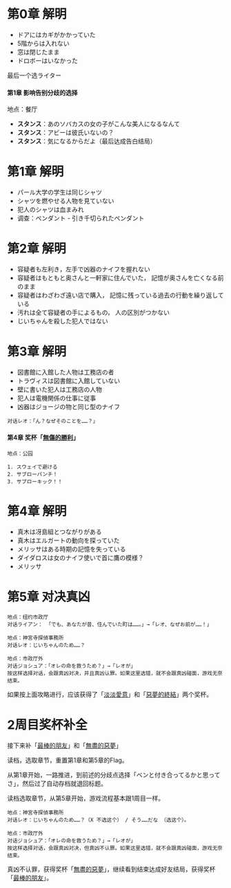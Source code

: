# 第0章 解明

- ドアにはカギがかかっていた
- 5階からは入れない
- 窓は閉じたまま
- ドロボーはいなかった

最后一个选ライター

#### 第1章 影响告别分歧的选择

地点：餐厅

- **スタンス**：あのソバカスの女の子がこんな美人になるなんて
- **スタンス**：アビーは彼氏いないの？
- **スタンス**：気になるからだよ（最后达成告白结局） 

# 第1章 解明

- パール大学の学生は同じシャツ
- シャツを燃やせる人物を見ていない
- 犯人のシャツは血まみれ
- 调查：ペンダント - 引き千切られたペンダント

# 第2章 解明

- 容疑者も左利き，左手で凶器のナイフを握れない
- 容疑者はもともと奥さんと一軒家に住んでいた， 記憶が奥さんを亡くなる前のまま
- 容疑者はわざわざ遠い店で購入， 記憶に残っている過去の行動を繰り返している
- 汚れは全て容疑者の手によるもの， 人の区別がつかない
- じいちゃんを殺した犯人ではない

# 第3章 解明

- 図書館に入館した人物は工務店の者
- トラヴィスは図書館に入館していない
- 壁に書いた犯人は工務店の人物
- 犯人は電機関係の仕事に従事
- 凶器はジョージの物と同じ型のナイフ

```
对话レオ：「ん？なぜそのことを……？」
```

#### 第4章 奖杯「[無傷的勝利](https://psnine.com/trophy/16460019)」

```
地点：公园

1. スウェイで避ける 
2. サブローパンチ！ 
3. サブローキック！！ 
```

# 第4章 解明

- 真木は冴島組とつながりがある
- 真木はエルガートの動向を探っていた
- メリッサはある時期の記憶を失っている
- ダイダロスは女のナイフ使いで首に鷹の模様？
- メリッサ

# 第5章 对决真凶

```
地点：纽约市政厅
对话ライアン： 「でも、あなたが昔、住んでいた町は……。」→「レオ、なぜお前が……！」
```

```
地点：神宮寺探偵事務所
对话レオ：じいちゃんのため……？
```

```
地点：市政厅外
对话ジョシュア：「オレの命を救うため？」→「レオが」
按这样选择对话，会跟真凶对决，并且真凶认罪。如果这里选错，就不会跟真凶碰面，游戏无奈结束。
```

如果按上面攻略进行，应该获得了「[淡淡愛意](https://psnine.com/trophy/16460016)」和「[惡夢的終結](https://psnine.com/trophy/16460013)」两个奖杯。

# 2周目奖杯补全

接下来补「[最棒的朋友](https://psnine.com/trophy/16460017)」和「[無盡的惡夢](https://psnine.com/trophy/16460014)」

读档，选取章节，重置第1章和第5章的Flag。

从第1章开始，一路推进，到前述的分歧点选择「ベンと付き合ってるかと思ってさ」，然后过了自动存档就退回标题。

读档选取章节，从第5章开始，游戏流程基本跟1周目一样。

```
地点：神宮寺探偵事務所
对话レオ：じいちゃんのため……？（X 不选这个） / そう……だな （选这个）。
```

```
地点：市政厅外
对话ジョシュア：「オレの命を救うため？」→「レオが」
按这样选择对话，会跟真凶对决，但真凶不认罪。如果这里选错，就不会跟真凶碰面，游戏无奈结束。
```

真凶不认罪，获得奖杯「[無盡的惡夢](https://psnine.com/trophy/16460014)」，继续看到结束达成好友结局，获得奖杯「[最棒的朋友](https://psnine.com/trophy/16460017)」。
